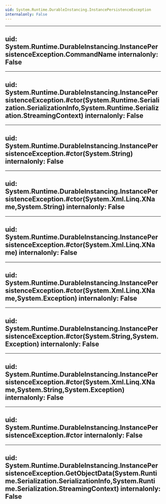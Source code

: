 ```yaml
---
uid: System.Runtime.DurableInstancing.InstancePersistenceException
internalonly: False
---
```


---
uid: System.Runtime.DurableInstancing.InstancePersistenceException.CommandName
internalonly: False
---

---
uid: System.Runtime.DurableInstancing.InstancePersistenceException.#ctor(System.Runtime.Serialization.SerializationInfo,System.Runtime.Serialization.StreamingContext)
internalonly: False
---

---
uid: System.Runtime.DurableInstancing.InstancePersistenceException.#ctor(System.String)
internalonly: False
---

---
uid: System.Runtime.DurableInstancing.InstancePersistenceException.#ctor(System.Xml.Linq.XName,System.String)
internalonly: False
---

---
uid: System.Runtime.DurableInstancing.InstancePersistenceException.#ctor(System.Xml.Linq.XName)
internalonly: False
---

---
uid: System.Runtime.DurableInstancing.InstancePersistenceException.#ctor(System.Xml.Linq.XName,System.Exception)
internalonly: False
---

---
uid: System.Runtime.DurableInstancing.InstancePersistenceException.#ctor(System.String,System.Exception)
internalonly: False
---

---
uid: System.Runtime.DurableInstancing.InstancePersistenceException.#ctor(System.Xml.Linq.XName,System.String,System.Exception)
internalonly: False
---

---
uid: System.Runtime.DurableInstancing.InstancePersistenceException.#ctor
internalonly: False
---

---
uid: System.Runtime.DurableInstancing.InstancePersistenceException.GetObjectData(System.Runtime.Serialization.SerializationInfo,System.Runtime.Serialization.StreamingContext)
internalonly: False
---
